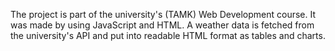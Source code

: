 The project is part of the university's (TAMK) Web Development course. It was made by using JavaScript and HTML. A weather data is fetched from the university's API and put into readable HTML format as tables and charts.
